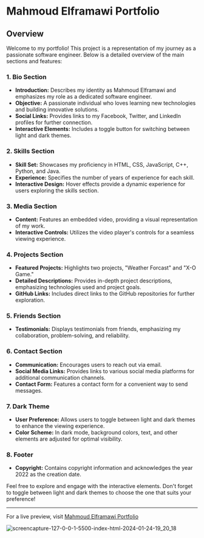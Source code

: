 # Mahmoud Elframawi Portfolio

## Overview

Welcome to my portfolio! This project is a representation of my journey as a passionate software engineer. Below is a detailed overview of the main sections and features:

### 1. Bio Section
- **Introduction:** Describes my identity as Mahmoud Elframawi and emphasizes my role as a dedicated software engineer.
- **Objective:** A passionate individual who loves learning new technologies and building innovative solutions.
- **Social Links:** Provides links to my Facebook, Twitter, and LinkedIn profiles for further connection.
- **Interactive Elements:** Includes a toggle button for switching between light and dark themes.

### 2. Skills Section
- **Skill Set:** Showcases my proficiency in HTML, CSS, JavaScript, C++, Python, and Java.
- **Experience:** Specifies the number of years of experience for each skill.
- **Interactive Design:** Hover effects provide a dynamic experience for users exploring the skills section.

### 3. Media Section
- **Content:** Features an embedded video, providing a visual representation of my work.
- **Interactive Controls:** Utilizes the video player's controls for a seamless viewing experience.

### 4. Projects Section
- **Featured Projects:** Highlights two projects, "Weather Forcast" and "X-O Game."
- **Detailed Descriptions:** Provides in-depth project descriptions, emphasizing technologies used and project goals.
- **GitHub Links:** Includes direct links to the GitHub repositories for further exploration.

### 5. Friends Section
- **Testimonials:** Displays testimonials from friends, emphasizing my collaboration, problem-solving, and reliability.

### 6. Contact Section
- **Communication:** Encourages users to reach out via email.
- **Social Media Links:** Provides links to various social media platforms for additional communication channels.
- **Contact Form:** Features a contact form for a convenient way to send messages.

### 7. Dark Theme
- **User Preference:** Allows users to toggle between light and dark themes to enhance the viewing experience.
- **Color Scheme:** In dark mode, background colors, text, and other elements are adjusted for optimal visibility.

### 8. Footer
- **Copyright:** Contains copyright information and acknowledges the year 2022 as the creation date.

Feel free to explore and engage with the interactive elements. Don't forget to toggle between light and dark themes to choose the one that suits your preference!

---

For a live preview, visit [Mahmoud Elframawi Portfolio](www.linkedin.com/in/mahmoud-elframawi-94a410271)

![screencapture-127-0-0-1-5500-index-html-2024-01-24-19_20_18](https://github.com/mhmodfrmwi/portfolio/assets/151141036/9c40f3c3-48c6-49de-93de-047b62ca64b1)


